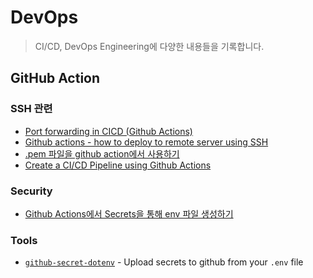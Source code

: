 # DevOps
> CI/CD, DevOps Engineering에 다양한 내용들을 기록합니다.

## GitHub Action
### SSH 관련
- [Port forwarding in CICD (Github Actions)](https://stackoverflow.com/questions/68509300/port-forwarding-in-cicd-github-actions)
- [Github actions - how to deploy to remote server using SSH](https://stackoverflow.com/questions/60477061/github-actions-how-to-deploy-to-remote-server-using-ssh)
- [.pem 파일을 github action에서 사용하기](https://velog.io/@mirageoasis/.pem-%ED%8C%8C%EC%9D%BC%EC%9D%84-github-action%EC%97%90%EC%84%9C-%EC%82%AC%EC%9A%A9%ED%95%98%EA%B8%B0)
- [Create a CI/CD Pipeline using Github Actions](https://blog.manishk.dev/create-a-ci-cd-pipeline-using-github-actions/)

### Security
- [Github Actions에서 Secrets을 통해 env 파일 생성하기](https://ji5485.github.io/post/2021-06-26/create-env-with-github-actions-secrets/)

### Tools
- [`github-secret-dotenv`](https://www.npmjs.com/package/github-secret-dotenv) - Upload secrets to github from your `.env` file
